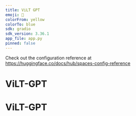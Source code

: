```yaml
---
title: ViLT GPT
emoji: 🚀
colorFrom: yellow
colorTo: blue
sdk: gradio
sdk_version: 3.36.1
app_file: app.py
pinned: false
---
```


Check out the configuration reference at https://huggingface.co/docs/hub/spaces-config-reference
# ViLT-GPT
# ViLT-GPT
